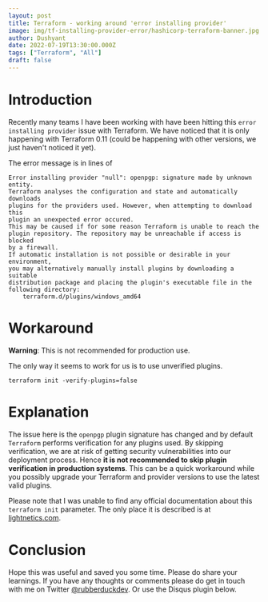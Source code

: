 ```yaml
---
layout: post
title: Terraform - working around 'error installing provider'
image: img/tf-installing-provider-error/hashicorp-terraform-banner.jpg
author: Dushyant
date: 2022-07-19T13:30:00.000Z
tags: ["Terraform", "All"]
draft: false
---
```

# Introduction
Recently many teams I have been working with have been hitting this `error installing provider` issue with Terraform. We have noticed that it is only happening with Terraform 0.11 (could be happening with other versions, we just haven't noticed it yet).

The error message is in lines of

```
Error installing provider "null": openpgp: signature made by unknown entity. 
Terraform analyses the configuration and state and automatically downloads 
plugins for the providers used. However, when attempting to download this 
plugin an unexpected error occured. 
This may be caused if for some reason Terraform is unable to reach the 
plugin repository. The repository may be unreachable if access is blocked 
by a firewall. 
If automatic installation is not possible or desirable in your environment, 
you may alternatively manually install plugins by downloading a suitable 
distribution package and placing the plugin's executable file in the 
following directory: 
    terraform.d/plugins/windows_amd64 
```

# Workaround
**Warning**: This is not recommended for production use.

The only way it seems to work for us is to use unverified plugins.

```
terraform init -verify-plugins=false
```

# Explanation
The issue here is the `openpgp` plugin signature has changed and by default `Terraform` performs verification for any plugins used. By skipping verification, we are at risk of getting security vulnerabilities into our deployment process. Hence **it is not recommended to skip plugin verification in production systems**. This can be a quick workaround while you possibly upgrade your Terraform and provider versions to use the latest valid plugins.

Please note that I was unable to find any official documentation about this `terraform init` parameter. The only place it is described is at [lightnetics.com](https://www.lightnetics.com/topic/2956/terraform-init-help).

# Conclusion
Hope this was useful and saved you some time. Please do share your learnings. If you have any thoughts or comments please do get in touch with me on Twitter [@rubberduckdev](https://twitter.com/rubberduckdev). Or use the Disqus plugin below.